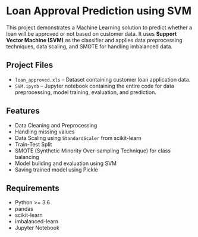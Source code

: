 # Loan Approval Prediction using SVM

This project demonstrates a Machine Learning solution to predict whether a loan will be approved or not based on customer data. It uses **Support Vector Machine (SVM)** as the classifier and applies data preprocessing techniques, data scaling, and SMOTE for handling imbalanced data.


## Project Files

- `loan_approved.xls` – Dataset containing customer loan application data.
- `SVM.ipynb` – Jupyter notebook containing the entire code for data preprocessing, model training, evaluation, and prediction.


## Features

- Data Cleaning and Preprocessing  
- Handling missing values  
- Data Scaling using `StandardScaler` from scikit-learn  
- Train-Test Split  
- SMOTE (Synthetic Minority Over-sampling Technique) for class balancing  
- Model building and evaluation using SVM  
- Saving trained model using Pickle


##  Requirements

- Python >= 3.6  
- pandas  
- scikit-learn  
- imbalanced-learn  
- Jupyter Notebook


